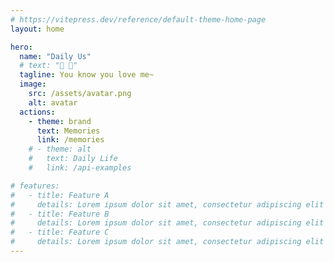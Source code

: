 ```yaml
---
# https://vitepress.dev/reference/default-theme-home-page
layout: home

hero:
  name: "Daily Us"
  # text: "🦊 🐇"
  tagline: You know you love me~
  image:
    src: /assets/avatar.png
    alt: avatar
  actions:
    - theme: brand
      text: Memories
      link: /memories
    # - theme: alt
    #   text: Daily Life
    #   link: /api-examples

# features:
#   - title: Feature A
#     details: Lorem ipsum dolor sit amet, consectetur adipiscing elit
#   - title: Feature B
#     details: Lorem ipsum dolor sit amet, consectetur adipiscing elit
#   - title: Feature C
#     details: Lorem ipsum dolor sit amet, consectetur adipiscing elit
---
```


